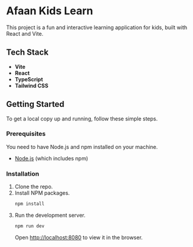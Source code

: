 
# Afaan Kids Learn

This project is a fun and interactive learning application for kids, built with React and Vite.

## Tech Stack

- **Vite**
- **React**
- **TypeScript**
- **Tailwind CSS**

## Getting Started

To get a local copy up and running, follow these simple steps.

### Prerequisites

You need to have Node.js and npm installed on your machine.

- [Node.js](https://nodejs.org/) (which includes npm)

### Installation

1.  Clone the repo.
2.  Install NPM packages.
    ```sh
    npm install
    ```
3.  Run the development server.
    ```sh
    npm run dev
    ```
    Open [http://localhost:8080](http://localhost:8080) to view it in the browser.


